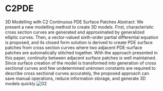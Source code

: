# C2PDE
3D Modelling with C2 Continuous PDE Surface Patches
Abstract: We present a new modelling method to create 3D models.
First, characteristic cross section curves are generated and approximated by generalized elliptic curves.
Then, a vector-valued sixth-order partial differential equation is proposed, and its closed form solution is derived to create PDE surface patches from cross section curves
where two adjacent PDE-surface patches are automatically stitched together.
With the approach presented in this paper, continuity between adjacent surface patches is well maintained. Since surface creation of the model is transformed into generation of cross sectional curves and few undetermined unknown constants are required to describe cross sectional curves accurately, the proposed approach can save manual operations, reduce information storage, and generate 3D models quickly
![02](https://user-images.githubusercontent.com/56915815/150157155-616c7333-c552-468f-9752-9f534d2d90c2.png)

